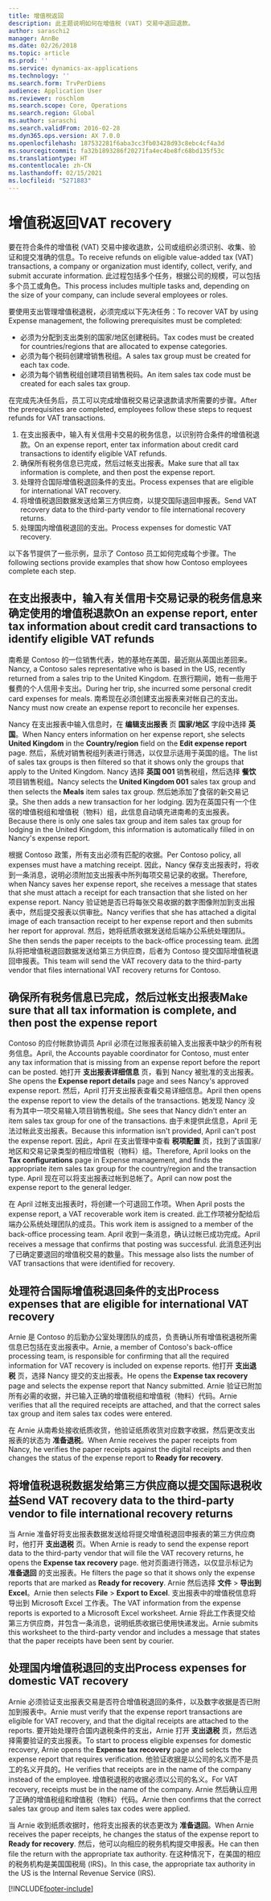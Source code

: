 ```yaml
---
title: 增值税返回
description: 此主题说明如何在增值税 (VAT) 交易中退回退款。
author: saraschi2
manager: AnnBe
ms.date: 02/26/2018
ms.topic: article
ms.prod: ''
ms.service: dynamics-ax-applications
ms.technology: ''
ms.search.form: TrvPerDiems
audience: Application User
ms.reviewer: roschlom
ms.search.scope: Core, Operations
ms.search.region: Global
ms.author: saraschi
ms.search.validFrom: 2016-02-28
ms.dyn365.ops.version: AX 7.0.0
ms.openlocfilehash: 187532281f6aba3cc3fb03428d93c8ebc4cf4a3d
ms.sourcegitcommit: fa32b1893286f20271fa4ec4be8fc68bd135f53c
ms.translationtype: HT
ms.contentlocale: zh-CN
ms.lasthandoff: 02/15/2021
ms.locfileid: "5271883"
---
```

# <a name="vat-recovery"></a><span data-ttu-id="402b7-103">增值税返回</span><span class="sxs-lookup"><span data-stu-id="402b7-103">VAT recovery</span></span> 

<span data-ttu-id="402b7-104">要在符合条件的增值税 (VAT) 交易中接收退款，公司或组织必须识别、收集、验证和提交准确的信息。</span><span class="sxs-lookup"><span data-stu-id="402b7-104">To receive refunds on eligible value-added tax (VAT) transactions, a company or organization must identify, collect, verify, and submit accurate information.</span></span> <span data-ttu-id="402b7-105">此过程包括多个任务，根据公司的规模，可以包括多个员工或角色。</span><span class="sxs-lookup"><span data-stu-id="402b7-105">This process includes multiple tasks and, depending on the size of your company, can include several employees or roles.</span></span>

<span data-ttu-id="402b7-106">要使用支出管理增值税退税，必须完成以下先决任务：</span><span class="sxs-lookup"><span data-stu-id="402b7-106">To recover VAT by using Expense management, the following prerequisites must be completed:</span></span>

- <span data-ttu-id="402b7-107">必须为分配到支出类别的国家/地区创建税码。</span><span class="sxs-lookup"><span data-stu-id="402b7-107">Tax codes must be created for countries/regions that are allocated to expense categories.</span></span>
- <span data-ttu-id="402b7-108">必须为每个税码创建增销售税组。</span><span class="sxs-lookup"><span data-stu-id="402b7-108">A sales tax group must be created for each tax code.</span></span>
- <span data-ttu-id="402b7-109">必须为每个销售税组创建项目销售税码。</span><span class="sxs-lookup"><span data-stu-id="402b7-109">An item sales tax code must be created for each sales tax group.</span></span>

<span data-ttu-id="402b7-110">在完成先决任务后，员工可以完成增值税交易记录退款请求所需要的步骤。</span><span class="sxs-lookup"><span data-stu-id="402b7-110">After the prerequisites are completed, employees follow these steps to request refunds for VAT transactions.</span></span>

1. <span data-ttu-id="402b7-111">在支出报表中，输入有关信用卡交易的税务信息，以识别符合条件的增值税退款。</span><span class="sxs-lookup"><span data-stu-id="402b7-111">On an expense report, enter tax information about credit card transactions to identify eligible VAT refunds.</span></span>
2. <span data-ttu-id="402b7-112">确保所有税务信息已完成，然后过帐支出报表。</span><span class="sxs-lookup"><span data-stu-id="402b7-112">Make sure that all tax information is complete, and then post the expense report.</span></span>
3. <span data-ttu-id="402b7-113">处理符合国际增值税退回条件的支出。</span><span class="sxs-lookup"><span data-stu-id="402b7-113">Process expenses that are eligible for international VAT recovery.</span></span>
4. <span data-ttu-id="402b7-114">将增值税退回数据发送给第三方供应商，以提交国际退回申报表。</span><span class="sxs-lookup"><span data-stu-id="402b7-114">Send VAT recovery data to the third-party vendor to file international recovery returns.</span></span>
5. <span data-ttu-id="402b7-115">处理国内增值税退回的支出。</span><span class="sxs-lookup"><span data-stu-id="402b7-115">Process expenses for domestic VAT recovery.</span></span>

<span data-ttu-id="402b7-116">以下各节提供了一些示例，显示了 Contoso 员工如何完成每个步骤。</span><span class="sxs-lookup"><span data-stu-id="402b7-116">The following sections provide examples that show how Contoso employees complete each step.</span></span>

## <a name="on-an-expense-report-enter-tax-information-about-credit-card-transactions-to-identify-eligible-vat-refunds"></a><span data-ttu-id="402b7-117">在支出报表中，输入有关信用卡交易记录的税务信息来确定使用的增值税退款</span><span class="sxs-lookup"><span data-stu-id="402b7-117">On an expense report, enter tax information about credit card transactions to identify eligible VAT refunds</span></span>

<span data-ttu-id="402b7-118">南希是 Contoso 的一位销售代表，她的基地在美国，最近刚从英国出差回来。</span><span class="sxs-lookup"><span data-stu-id="402b7-118">Nancy, a Contoso sales representative who is based in the US, recently returned from a sales trip to the United Kingdom.</span></span> <span data-ttu-id="402b7-119">在旅行期间，她有一些用于餐费的个人信用卡支出。</span><span class="sxs-lookup"><span data-stu-id="402b7-119">During her trip, she incurred some personal credit card expenses for meals.</span></span> <span data-ttu-id="402b7-120">南希现在必须创建支出报表来对帐自己的支出。</span><span class="sxs-lookup"><span data-stu-id="402b7-120">Nancy must now create an expense report to reconcile her expenses.</span></span>

<span data-ttu-id="402b7-121">Nancy 在支出报表中输入信息时，在 **编辑支出报表** 页 **国家/地区** 字段中选择 **英国**。</span><span class="sxs-lookup"><span data-stu-id="402b7-121">When Nancy enters information on her expense report, she selects **United Kingdom** in the **Country/region** field on the **Edit expense report** page.</span></span> <span data-ttu-id="402b7-122">然后，系统对销售税组列表进行筛选，以仅显示适用于英国的组。</span><span class="sxs-lookup"><span data-stu-id="402b7-122">The list of sales tax groups is then filtered so that it shows only the groups that apply to the United Kingdom.</span></span> <span data-ttu-id="402b7-123">Nancy 选择 **英国 001** 销售税组，然后选择 **餐饮** 项目销售税组。</span><span class="sxs-lookup"><span data-stu-id="402b7-123">Nancy selects the **United Kingdom 001** sales tax group and then selects the **Meals** item sales tax group.</span></span> <span data-ttu-id="402b7-124">然后她添加了食宿的新交易记录。</span><span class="sxs-lookup"><span data-stu-id="402b7-124">She then adds a new transaction for her lodging.</span></span> <span data-ttu-id="402b7-125">因为在英国只有一个住宿的增值税组和增值税（物料）组，此信息自动填充进南希的支出报表。</span><span class="sxs-lookup"><span data-stu-id="402b7-125">Because there is only one sales tax group and item sales tax group for lodging in the United Kingdom, this information is automatically filled in on Nancy's expense report.</span></span>

<span data-ttu-id="402b7-126">根据 Contoso 政策，所有支出必须有匹配的收据。</span><span class="sxs-lookup"><span data-stu-id="402b7-126">Per Contoso policy, all expenses must have a matching receipt.</span></span> <span data-ttu-id="402b7-127">因此，Nancy 保存支出报表时，将收到一条消息，说明必须附加支出报表中所列每项交易记录的收据。</span><span class="sxs-lookup"><span data-stu-id="402b7-127">Therefore, when Nancy saves her expense report, she receives a message that states that she must attach a receipt for each transaction that she listed on her expense report.</span></span> <span data-ttu-id="402b7-128">Nancy 验证她是否已将每张交易收据的数字图像附加到支出报表中，然后提交报表以供审批。</span><span class="sxs-lookup"><span data-stu-id="402b7-128">Nancy verifies that she has attached a digital image of each transaction receipt to her expense report and then submits her report for approval.</span></span> <span data-ttu-id="402b7-129">然后，她将纸质收据发送给后端办公系统处理团队。</span><span class="sxs-lookup"><span data-stu-id="402b7-129">She then sends the paper receipts to the back-office processing team.</span></span> <span data-ttu-id="402b7-130">此团队将把增值税退回数据发送给第三方供应商，后者为 Contoso 提交国际增值税退回申报表。</span><span class="sxs-lookup"><span data-stu-id="402b7-130">This team will send the VAT recovery data to the third-party vendor that files international VAT recovery returns for Contoso.</span></span>

## <a name="make-sure-that-all-tax-information-is-complete-and-then-post-the-expense-report"></a><span data-ttu-id="402b7-131">确保所有税务信息已完成，然后过帐支出报表</span><span class="sxs-lookup"><span data-stu-id="402b7-131">Make sure that all tax information is complete, and then post the expense report</span></span>

<span data-ttu-id="402b7-132">Contoso 的应付帐款协调员 April 必须在过账报表前输入支出报表中缺少的所有税务信息。</span><span class="sxs-lookup"><span data-stu-id="402b7-132">April, the Accounts payable coordinator for Contoso, must enter any tax information that is missing from an expense report before the report can be posted.</span></span> <span data-ttu-id="402b7-133">她打开 **支出报表详细信息** 页，看到 Nancy 被批准的支出报表。</span><span class="sxs-lookup"><span data-stu-id="402b7-133">She opens the **Expense report details** page and sees Nancy's approved expense report.</span></span> <span data-ttu-id="402b7-134">然后，April 打开支出报表查看交易详细信息。</span><span class="sxs-lookup"><span data-stu-id="402b7-134">April then opens the expense report to view the details of the transactions.</span></span> <span data-ttu-id="402b7-135">她发现 Nancy 没有为其中一项交易输入项目销售税组。</span><span class="sxs-lookup"><span data-stu-id="402b7-135">She sees that Nancy didn't enter an item sales tax group for one of the transactions.</span></span> <span data-ttu-id="402b7-136">由于未提供此信息，April 无法过帐此支出报表。</span><span class="sxs-lookup"><span data-stu-id="402b7-136">Because this information isn't provided, April can't post the expense report.</span></span> <span data-ttu-id="402b7-137">因此，April 在支出管理中查看 **税项配置** 页，找到了该国家/地区和交易记录类型的相应增值税（物料）组。</span><span class="sxs-lookup"><span data-stu-id="402b7-137">Therefore, April looks on the **Tax configurations** page in Expense management, and finds the appropriate item sales tax group for the country/region and the transaction type.</span></span> <span data-ttu-id="402b7-138">April 现在可以将支出报表过帐到总帐了。</span><span class="sxs-lookup"><span data-stu-id="402b7-138">April can now post the expense report to the general ledger.</span></span>

<span data-ttu-id="402b7-139">在 April 过帐支出报表时，将创建一个可退回工作项。</span><span class="sxs-lookup"><span data-stu-id="402b7-139">When April posts the expense report, a VAT recoverable work item is created.</span></span> <span data-ttu-id="402b7-140">此工作项被分配给后端办公系统处理团队的成员。</span><span class="sxs-lookup"><span data-stu-id="402b7-140">This work item is assigned to a member of the back-office processing team.</span></span> <span data-ttu-id="402b7-141">April 收到一条消息，确认过帐已成功完成。</span><span class="sxs-lookup"><span data-stu-id="402b7-141">April receives a message that confirms that posting was successful.</span></span> <span data-ttu-id="402b7-142">此消息还列出了已确定要退回的增值税交易的数量。</span><span class="sxs-lookup"><span data-stu-id="402b7-142">This message also lists the number of VAT transactions that were identified for recovery.</span></span>

## <a name="process-expenses-that-are-eligible-for-international-vat-recovery"></a><span data-ttu-id="402b7-143">处理符合国际增值税退回条件的支出</span><span class="sxs-lookup"><span data-stu-id="402b7-143">Process expenses that are eligible for international VAT recovery</span></span>

<span data-ttu-id="402b7-144">Arnie 是 Contoso 的后勤办公室处理团队的成员，负责确认所有增值税退税所需信息已包括在支出报表中。</span><span class="sxs-lookup"><span data-stu-id="402b7-144">Arnie, a member of Contoso's back-office processing team, is responsible for confirming that all the required information for VAT recovery is included on expense reports.</span></span> <span data-ttu-id="402b7-145">他打开 **支出退税** 页，选择 Nancy 提交的支出报表。</span><span class="sxs-lookup"><span data-stu-id="402b7-145">He opens the **Expense tax recovery** page and selects the expense report that Nancy submitted.</span></span> <span data-ttu-id="402b7-146">Arnie 验证已附加所有必需的收据，并已输入正确的增值税组和增值税（物料）代码。</span><span class="sxs-lookup"><span data-stu-id="402b7-146">Arnie verifies that all the required receipts are attached, and that the correct sales tax group and item sales tax codes were entered.</span></span>

<span data-ttu-id="402b7-147">在 Arnie 从南希处接收纸质收货，他验证纸质收货对应数字收据，然后更改支出报表的状态为 **准备退税**。</span><span class="sxs-lookup"><span data-stu-id="402b7-147">When Arnie receives the paper receipts from Nancy, he verifies the paper receipts against the digital receipts and then changes the status of the expense report to **Ready for recovery**.</span></span>

## <a name="send-vat-recovery-data-to-the-third-party-vendor-to-file-international-recovery-returns"></a><span data-ttu-id="402b7-148">将增值税退税数据发给第三方供应商以提交国际退税收益</span><span class="sxs-lookup"><span data-stu-id="402b7-148">Send VAT recovery data to the third-party vendor to file international recovery returns</span></span>

<span data-ttu-id="402b7-149">当 Arnie 准备好将支出报表数据发送给将提交增值税退回申报表的第三方供应商时，他打开 **支出退税** 页。</span><span class="sxs-lookup"><span data-stu-id="402b7-149">When Arnie is ready to send the expense report data to the third-party vendor that will file the VAT recovery returns, he opens the **Expense tax recovery** page.</span></span> <span data-ttu-id="402b7-150">他对页面进行筛选，以仅显示标记为 **准备退回** 的支出报表。</span><span class="sxs-lookup"><span data-stu-id="402b7-150">He filters the page so that it shows only the expense reports that are marked as **Ready for recovery**.</span></span> <span data-ttu-id="402b7-151">Arnie 然后选择 **文件** &gt; **导出到 Excel**。</span><span class="sxs-lookup"><span data-stu-id="402b7-151">Arnie then selects **File** &gt; **Export to Excel**.</span></span> <span data-ttu-id="402b7-152">支出报表中的增值税信息将导出到 Microsoft Excel 工作表。</span><span class="sxs-lookup"><span data-stu-id="402b7-152">The VAT information from the expense reports is exported to a Microsoft Excel worksheet.</span></span> <span data-ttu-id="402b7-153">Arnie 将此工作表提交给第三方供应商，并包含一条消息，说明纸质收据已使用快递发出。</span><span class="sxs-lookup"><span data-stu-id="402b7-153">Arnie submits this worksheet to the third-party vendor and includes a message that states that the paper receipts have been sent by courier.</span></span>

## <a name="process-expenses-for-domestic-vat-recovery"></a><span data-ttu-id="402b7-154">处理国内增值税退回的支出</span><span class="sxs-lookup"><span data-stu-id="402b7-154">Process expenses for domestic VAT recovery</span></span>

<span data-ttu-id="402b7-155">Arnie 必须验证支出报表交易是否符合增值税退回的条件，以及数字收据是否已附加到报表中。</span><span class="sxs-lookup"><span data-stu-id="402b7-155">Arnie must verify that the expense report transactions are eligible for VAT recovery, and that the digital receipts are attached to the reports.</span></span> <span data-ttu-id="402b7-156">要开始处理符合国内退税条件的支出，Arnie 打开 **支出退税** 页，然后选择需要验证的支出报表。</span><span class="sxs-lookup"><span data-stu-id="402b7-156">To start to process eligible expenses for domestic recovery, Arnie opens the **Expense tax recovery** page and selects the expense report that requires verification.</span></span> <span data-ttu-id="402b7-157">他验证收据是以公司的名义而不是员工的名义开具的。</span><span class="sxs-lookup"><span data-stu-id="402b7-157">He verifies that receipts are in the name of the company instead of the employee.</span></span> <span data-ttu-id="402b7-158">增值税退税的收据必须以公司的名义。</span><span class="sxs-lookup"><span data-stu-id="402b7-158">For VAT recovery, receipts must be in the name of the company.</span></span> <span data-ttu-id="402b7-159">Arnie 然后确认应用了正确的增值税组和增值税（物料）代码。</span><span class="sxs-lookup"><span data-stu-id="402b7-159">Arnie then confirms that the correct sales tax group and item sales tax codes were applied.</span></span>

<span data-ttu-id="402b7-160">当 Arnie 收到纸质收据时，他将支出报表的状态更改为 **准备退回**。</span><span class="sxs-lookup"><span data-stu-id="402b7-160">When Arnie receives the paper receipts, he changes the status of the expense report to **Ready for recovery**.</span></span> <span data-ttu-id="402b7-161">然后，他可以向相应的税务机构提交申报表。</span><span class="sxs-lookup"><span data-stu-id="402b7-161">He can then file the return with the appropriate tax authority.</span></span> <span data-ttu-id="402b7-162">在这种情况下，在美国的相应的税务机构是美国国税局 (IRS)。</span><span class="sxs-lookup"><span data-stu-id="402b7-162">In this case, the appropriate tax authority in the US is the Internal Revenue Service (IRS).</span></span>


[!INCLUDE[footer-include](../includes/footer-banner.md)]